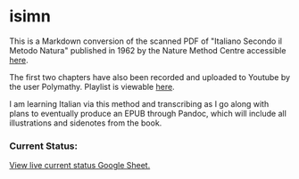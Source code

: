 # isimn

This is a Markdown conversion of the scanned PDF of "Italiano Secondo il Metodo Natura" published in 1962 by the Nature Method Centre accessible [here](https://csclub.uwaterloo.ca/~rfburger/language/L%27italiano%20secondo%20il%20metodo%20natura/L%27italiano%20secondo%20il%20metodo%20natura.pdf).

The first two chapters have also been recorded and uploaded to Youtube by the user Polymathy. Playlist is viewable [here](https://www.youtube.com/playlist?list=PLQQL5IeNgck0CP34Z558D2Djkk4poSGOa).

I am learning Italian via this method and transcribing as I go along with plans to eventually produce an EPUB through Pandoc, which will include all illustrations and sidenotes from the book.

### Current Status:

[View live current status Google Sheet.](https://docs.google.com/spreadsheets/d/1qr5EIiRmIPb2RBrO8cecpvc0PDyF-O6H2oUMvojQaNI/edit?usp=sharing)

<!--stackedit_data:
eyJoaXN0b3J5IjpbMjEyNDY0NTk4Ml19
-->
